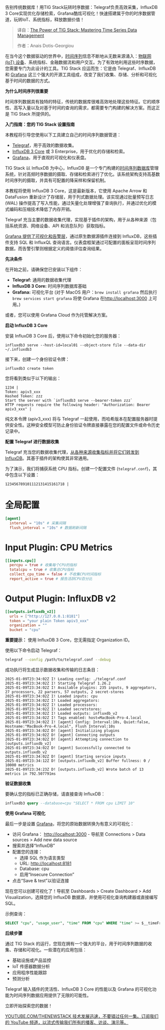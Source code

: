 
<!--
title: TIG Stack的力量：掌握时间序列数据管理
cover: https://cdn.thenewstack.io/media/2025/06/52013265-time.png
summary: 告别传统数据库！用TIG Stack玩转时序数据：Telegraf负责高效采集，InfluxDB 3 Core实现优化存储检索，Grafana酷炫可视化！快速搭建属于你的时序数据管道，玩转IoT、系统指标，释放数据价值！
-->

告别传统数据库！用TIG Stack玩转时序数据：Telegraf负责高效采集，InfluxDB 3 Core实现优化存储检索，Grafana酷炫可视化！快速搭建属于你的时序数据管道，玩转IoT、系统指标，释放数据价值！

> 译自：[The Power of TIG Stack: Mastering Time Series Data Management](https://thenewstack.io/the-power-of-tig-stack-mastering-time-series-data-management/)
> 
> 作者：Anais Dotis-Georgiou

在当今这个数据驱动的世界中，[时间序列](https://www.influxdata.com/what-is-time-series-data/?utm_source=vendor&utm_medium=referral&utm_campaign=2025-05_spnsr-ctn_tig-stack_tns)信息不断地从无数来源涌入：[物联网 (IoT) 设备](https://www.influxdata.com/glossary/iot-devices/?utm_source=vendor&utm_medium=referral&utm_campaign=2025-05_spnsr-ctn_tig-stack_tns)、系统指标、金融数据流和用户交互。为了有效地利用这些时序数据，您需要专门为此设计的工具。TIG Stack 应运而生：它是由 Telegraf、InfluxDB 和 [Grafana](https://thenewstack.io/grafana-seeks-to-correct-observabilitys-historic-terrible-job/) 这三个强大的开源工具组成，改变了我们收集、存储、分析和可视化基于时间的数据的方式。

**为什么时间序列很重要**

时间序列数据具有独特的特征，传统的数据库很难高效地处理这些特征。它的顺序性、高写入量以及对基于时间的查询的需求，都需要专门构建的解决方案。而这正是 TIG Stack 所提供的。

**入门指南：您的 TIG Stack 设置指南**

本教程将引导您使用以下工具建立自己的时间序列数据管道：

*   [Telegraf](https://docs.influxdata.com/telegraf/v1/install/?utm_source=vendor&utm_medium=referral&utm_campaign=2025-05_spnsr-ctn_tig-stack_tns)，用于高效的数据收集。
*   [InfluxDB 3 Core](https://docs.influxdata.com/influxdb3/core/get-started/?utm_source=vendor&utm_medium=referral&utm_campaign=2025-05_spnsr-ctn_tig-stack_tns) 或 3 Enterprise，用于优化的存储和检索。
*   [Grafana](https://grafana.com/oss/grafana/)，用于直观的可视化和仪表盘。

TIG Stack 以 InfluxDB 为中心，InfluxDB 是一个专门构建的[时间序列数据库](https://thenewstack.io/what-are-time-series-databases-and-why-do-you-need-them/)管理系统，针对高频时序数据的摄取、存储和检索进行了优化。该系统架构支持高基数时间序列的摄取，并具有可配置的降采样和保留机制。

本教程将使用 InfluxDB 3 Core，这是最新版本，它使用 Apache Arrow 和 DataFusion 重新设计了存储层，用于列式数据处理。该实现通过批量预写日志 (WAL) 操作提高了写入性能，通过矢量化处理增强了查询执行，并通过优化的模式编码和压缩技术降低了内存开销。

Telegraf 充当主要的数据收集代理，实现基于插件的架构，用于从各种来源（包括系统资源、网络设备、API 和消息队列）获取指标。

[Grafana 提供了可视化和告警层](https://thenewstack.io/alerting-with-grafana-and-influxdb-cloud-serverless/)，通过原生数据源插件连接到 InfluxDB，这些插件支持 SQL 和 InfluxQL 查询语言。仪表盘框架通过可配置的面板呈现时间序列数据，而告警引擎则根据定义的阈值评估查询结果。

**先决条件**

在开始之前，请确保您已安装以下组件：

*   **Telegraf:** 通用的数据收集代理
*   **InfluxDB 3 Core:** 时间序列数据库基础
*   **Grafana:** 可视化平台 (对于 MacOS 用户：`brew install grafana` 然后执行`brew services start grafana` 将使 Grafana 在[http://localhost:3000](http://localhost:3000) 上可用。)

或者，您可以使用 Grafana Cloud 作为托管解决方案。

**启动 InfluxDB 3 Core**

安装 InfluxDB 3 Core 后，使用以下命令初始化您的服务器：

`influxdb3 serve --host-id=local01 --object-store file --data-dir ~/.influxdb3`

接下来，创建一个身份验证令牌：

`influxdb3 create token`

您将看到类似于以下的输出：

```
1234 |
Token: apiv3_xxx
Hashed Token: zzz
Start the server with `influxdb3 serve --bearer-token zzz`
HTTP requests require the following header: "Authorization: Bearer apiv3_xxx" |
```

纯文本令牌 (apiv3\_xxx) 将与 Telegraf 一起使用，而哈希版本在配置服务器时提供安全性。这种安全模型可防止身份验证令牌直接暴露在您的配置文件或命令历史记录中。

**配置 Telegraf 进行数据收集**

Telegraf 充当您的数据收集代理，[从各种来源收集指标并将它们转发到 InfluxDB](https://thenewstack.io/cleaning-and-interpreting-time-series-metrics-with-influxdb/)。其基于插件的架构使其非常通用。

为了演示，我们将捕获系统 CPU 指标。创建一个配置文件 (`telegraf.conf`)，其中包含以下设置：

```
123456789101112131415161718 |
```
# 全局配置

```toml
[agent]
  interval = "10s" # 采集间隔
  flush_interval = "10s" # 数据刷新间隔
```

# Input Plugin: CPU Metrics

```toml
[[inputs.cpu]]
  percpu = true # 收集每个CPU的指标
  totalcpu = true # 收集总CPU指标
  collect_cpu_time = false # 不收集CPU时间指标
  report_active = true # 报告活跃CPU百分比
```

# Output Plugin: InfluxDB v2

```toml
[[outputs.influxdb_v2]]
  urls = ["http://127.0.0.1:8181"]
  token = "your plain Token apiv3_xxx"
  organization = ""
  bucket = "cpu"
```

**重要提示：** 使用 InfluxDB 3 Core，您无需指定 Organization ID。

使用以下命令启动 Telegraf：

```bash
telegraf --config /path/to/telegraf.conf --debug
```

成功执行将生成显示数据收集和传输的日志条目：

```
2025-01-09T23:34:02Z I! Loading config: ./telegraf.conf
2025-01-09T23:34:02Z I! Starting Telegraf 1.26.2
2025-01-09T23:34:02Z I! Available plugins: 235 inputs, 9 aggregators, 27 processors, 22 parsers, 57 outputs, 2 secret-stores
2025-01-09T23:34:02Z I! Loaded inputs: cpu
2025-01-09T23:34:02Z I! Loaded aggregators:
2025-01-09T23:34:02Z I! Loaded processors:
2025-01-09T23:34:02Z I! Loaded secretstores:
2025-01-09T23:34:02Z I! Loaded outputs: influxdb_v2
2025-01-09T23:34:02Z I! Tags enabled: host=MacBook-Pro-4.local
2025-01-09T23:34:02Z I! [agent] Config: Interval:10s, Quiet:false, Hostname:"MacBook-Pro-4.local", Flush Interval:10s
2025-01-09T23:34:02Z D! [agent] Initializing plugins
2025-01-09T23:34:02Z D! [agent] Connecting outputs
2025-01-09T23:34:02Z D! [agent] Attempting connection to [outputs.influxdb_v2]
2025-01-09T23:34:02Z D! [agent] Successfully connected to outputs.influxdb_v2
2025-01-09T23:34:02Z D! [agent] Starting service inputs
2025-01-09T23:34:12Z D! [outputs.influxdb_v2] Buffer fullness: 0 / 10000 metrics
2025-01-09T23:34:23Z D! [outputs.influxdb_v2] Wrote batch of 13 metrics in 792.507791ms
```

**验证数据收集**

要确认您的指标已正确存储，请直接查询 InfluxDB：

```sql
influxdb3 query --database=cpu "SELECT * FROM cpu LIMIT 10"
```

**使用 Grafana 可视化**

最后一步是设置 [Grafana](https://docs.influxdata.com/influxdb3/core/visualize-data/grafana/?utm_source=vendor&utm_medium=referral&utm_campaign=2025-05_spnsr-ctn_tig-stack_tns)，将您的原始数据转换为有意义的可视化：

- 访问 Grafana：
[http://localhost:3000](http://localhost:3000) - 导航至 Connections > Data sources > Add new data source
- 搜索并选择“InfluxDB”
- 配置您的连接：
  - 选择 SQL 作为语言类型
  - URL:
[http://localhost:8181](http://localhost:8181)
  - Database: cpu
  - 启用“Insecure Connection”
- 点击“Save & test”以验证连接

现在您可以创建可视化了！导航至 Dashboards > Create Dashboard > Add Visualization，选择您的 InfluxDB 数据源，并使用可视化查询构建器或直接编写 SQL。

示例查询：

```sql
SELECT "cpu", "usage_user", "time" FROM "cpu" WHERE "time" >= $__timeFrom AND "time" <= $__timeTo AND "cpu" = 'cpu0'
```

**后续步骤**

通过 TIG Stack 的运行，您现在拥有一个强大的平台，用于时间序列数据的收集、存储和可视化。一些潜在的应用包括：

- 基础设施或产品监控
- IoT 传感器数据分析
- 应用程序性能跟踪
- 预测分析

Telegraf 输入插件的灵活性、InfluxDB 3 Core 的性能以及 Grafana 的可视化功能为时间序列数据应用提供了无限的可能性。

立即开始探索您的数据！

[
YOUTUBE.COM/THENEWSTACK
技术发展迅速，不要错过任何一集。订阅我们的 YouTube
频道，以流式传输我们所有的播客、访谈、演示等。
](https://youtube.com/thenewstack?sub_confirmation=1)